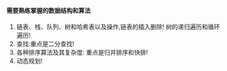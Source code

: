 #### 需要熟练掌握的数据结构和算法

1. 链表、栈、队列、树和哈希表以及操作,链表的插入删除! 树的递归遍历和循环遍历!
2. 查找:重点是二分查找!
3. 各种排序算法及其复杂度: 重点是归并排序和快排!
4. 动态规划!

